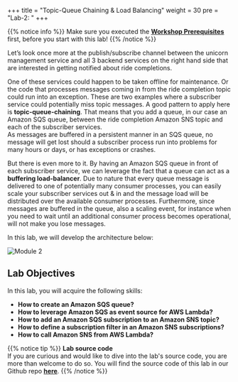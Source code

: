 +++
title = "Topic-Queue Chaining & Load Balancing"
weight = 30
pre = "Lab-2: "
+++

{{% notice info %}}
Make sure you executed the **[Workshop Prerequisites](/prerequisites.html)** first, before you start with this lab!
{{% /notice %}}

Let’s look once more at the publish/subscribe channel between the unicorn management service and all 3 backend services on the right hand side that are interested in getting notified about ride completions.

One of these services could happen to be taken offline for maintenance. Or the code that processes messages coming in from the ride completion topic could run into an exception. These are two examples where a subscriber service could potentially miss topic messages. A good pattern to apply here is **topic-queue-chaining**. That means that you add a queue, in our case an Amazon SQS queue, between the ride completion Amazon SNS topic and each of the subscriber services.  
As messages are buffered in a persistent manner in an SQS queue, no message will get lost should a subscriber process run into problems for many hours or days, or has exceptions or crashes.

But there is even more to it. By having an Amazon SQS queue in front of each subscriber service, we can leverage the fact that a queue can act as a **buffering load-balancer**. Due to nature that every queue message is delivered to one of potentially many consumer processes, you can easily scale your subscriber services out & in and the message load will be distributed over the available consumer processes. Furthermore, since messages are buffered in the queue, also a scaling event, for instance when you need to wait until an additional consumer process becomes operational, will not make you lose messages.

In this lab, we will develop the architecture below:

![Module 2](topic-queue-chaining-and-load-balancer/module-2.png)

## Lab Objectives

In this lab, you will acquire the following skills:  

+ **How to create an Amazon SQS queue?**
+ **How to leverage Amazon SQS as event source for AWS Lambda?**
+ **How to add an Amazon SQS subscription to an Amazon SNS topic?**
+ **How to define a subscription filter in an Amazon SNS subscriptions?**
+ **How to call Amazon SNS from AWS Lambda?**


{{% notice tip %}}
**Lab source code**  
If you are curious and would like to dive into the lab's source code, you are more than welcome to do so. You will find the source code of this lab in our Github repo **[here](https://github.com/aws-samples/asynchronous-messaging-workshop/tree/master/code/lab-2)**.
{{% /notice %}}
